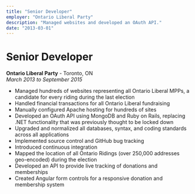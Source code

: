 ```yaml
---
title: "Senior Developer"
employer: "Ontario Liberal Party"
description: "Managed websites and developed an OAuth API."
date: "2013-03-01"
---
```


# Senior Developer

**Ontario Liberal Party** - Toronto, ON  
_March 2013 to September 2015_

- Managed hundreds of websites representing all Ontario Liberal MPPs, a candidate for every riding during the last election
- Handled financial transactions for all Ontario Liberal fundraising
- Manually configured Apache hosting for hundreds of sites
- Developed an OAuth API using MongoDB and Ruby on Rails, replacing .NET functionality that was previously thought to be locked down
- Upgraded and normalized all databases, syntax, and coding standards across all applications
- Implemented source control and GitHub bug tracking
- Introduced continuous integration
- Mapped the location of all Ontario Ridings (over 250,000 addresses geo-encoded) during the election
- Developed an API to provide live tracking of donations and memberships
- Created Angular form controls for a responsive donation and membership system
